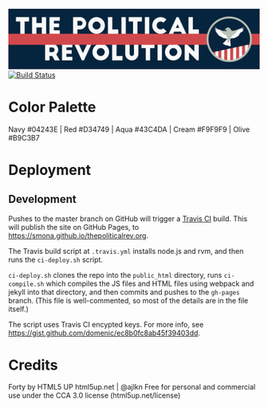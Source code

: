 ![The Political Revolution](assets/images/Bumper.png "The Political Revolution")[![Build Status](https://travis-ci.org/Smona/thepoliticalrev.org.svg?branch=master)](https://travis-ci.org/Smona/thepoliticalrev.org)

# Color Palette

Navy #04243E | Red #D34749 | Aqua #43C4DA | Cream #F9F9F9 | Olive #B9C3B7

# Deployment

## Development

Pushes to the master branch on GitHub will trigger a 
[Travis CI](https://travis-ci.org/Smona/thepoliticalrev.org) build. This will publish
the site on GitHub Pages, to <https://smona.github.io/thepoliticalrev.org>.

The Travis build script at `.travis.yml` installs node.js and rvm, and then runs the
`ci-deploy.sh` script.

`ci-deploy.sh` clones the repo into the `public_html` directory, runs `ci-compile.sh`
which compiles the JS files and HTML files using webpack and jekyll into that
directory, and then commits and pushes to the `gh-pages` branch. (This file is
well-commented, so most of the details are in the file itself.)

The script uses Travis CI encypted keys. For more info, see
<https://gist.github.com/domenic/ec8b0fc8ab45f39403dd>.

# Credits

Forty by HTML5 UP
html5up.net | @ajlkn
Free for personal and commercial use under the CCA 3.0 license (html5up.net/license)
